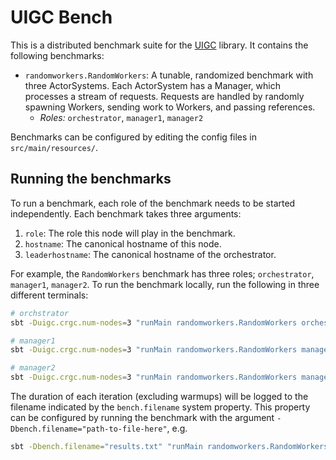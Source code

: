 # UIGC Bench

This is a distributed benchmark suite for the [UIGC](https://github.com/dplyukhin/uigc) library.
It contains the following benchmarks: 

- `randomworkers.RandomWorkers`: A tunable, randomized benchmark with three ActorSystems. 
  Each ActorSystem has a Manager, which processes a stream of requests. Requests are handled 
  by randomly spawning Workers, sending work to Workers, and passing references.
  - *Roles:* `orchestrator`, `manager1`, `manager2`

Benchmarks can be configured by editing the config files in `src/main/resources/`.

## Running the benchmarks

To run a benchmark, each role of the benchmark needs to be started independently.
Each benchmark takes three arguments:

1. `role`: The role this node will play in the benchmark. 
2. `hostname`: The canonical hostname of this node.
3. `leaderhostname`: The canonical hostname of the orchestrator.

For example, the `RandomWorkers` benchmark has three roles;
`orchestrator`, `manager1`, `manager2`. 
To run the benchmark locally, run the following in three different terminals:
```bash
# orchstrator
sbt -Duigc.crgc.num-nodes=3 "runMain randomworkers.RandomWorkers orchestrator 0.0.0.0 0.0.0.0"
```
```bash
# manager1
sbt -Duigc.crgc.num-nodes=3 "runMain randomworkers.RandomWorkers manager1 0.0.0.0 0.0.0.0"
```
```bash
# manager2
sbt -Duigc.crgc.num-nodes=3 "runMain randomworkers.RandomWorkers manager2 0.0.0.0 0.0.0.0"
```

The duration of each iteration (excluding warmups) will be logged to
the filename indicated by the `bench.filename` system property. This
property can be configured by running the benchmark with the argument
`-Dbench.filename="path-to-file-here"`, e.g.

```bash
sbt -Dbench.filename="results.txt" "runMain randomworkers.RandomWorkers orchestrator 0.0.0.0 0.0.0.0"
```